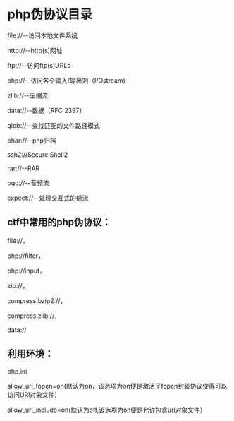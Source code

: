 # php伪协议目录

file://--访问本地文件系统

http://--http(s)网址

ftp://--访问ftp(s)URLs

php://--访问各个输入/输出刘（I/Ostream)

zlib://--压缩流

data://--数据（RFC 2397）

glob://--查找匹配的文件路径模式

phar://--php归档

ssh2://Secure Shell2

rar://--RAR

ogg://--音频流

expect://--处理交互式的额流

## ctf中常用的php伪协议：

file://，

php://filter，

php://input，

zip://，

compress.bzip2://，

compress.zlib://，

data://

## 利用环境：

php.ini

allow_url_fopen=on(默认为on，该选项为on便是激活了fopen封装协议使得可以访问URl对象文件）

allow_url_include=on(默认为off,该选项为on便是允许包含url对象文件）

